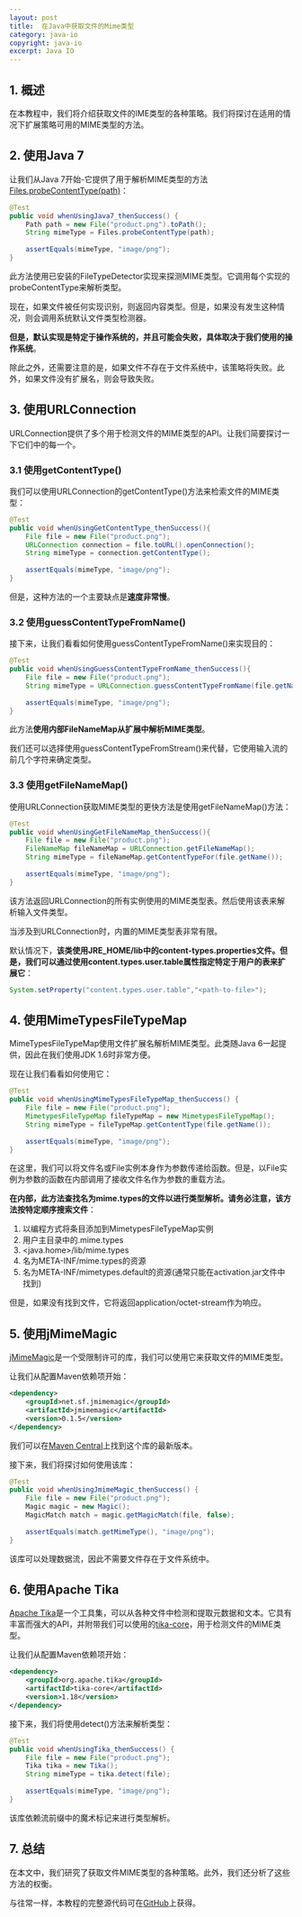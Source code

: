 ```yaml
---
layout: post
title:  在Java中获取文件的Mime类型
category: java-io
copyright: java-io
excerpt: Java IO
---
```


## 1. 概述

在本教程中，我们将介绍获取文件的IME类型的各种策略。我们将探讨在适用的情况下扩展策略可用的MIME类型的方法。

## 2. 使用Java 7

让我们从Java 7开始-它提供了用于解析MIME类型的方法[Files.probeContentType(path)](https://docs.oracle.com/en/java/javase/11/docs/api/java.base/java/nio/file/Files.html#probeContentType(java.nio.file.Path))：

```java
@Test
public void whenUsingJava7_thenSuccess() {
    Path path = new File("product.png").toPath();
    String mimeType = Files.probeContentType(path);
 
    assertEquals(mimeType, "image/png");
}
```

此方法使用已安装的FileTypeDetector实现来探测MIME类型。它调用每个实现的probeContentType来解析类型。

现在，如果文件被任何实现识别，则返回内容类型。但是，如果没有发生这种情况，则会调用系统默认文件类型检测器。

**但是，默认实现是特定于操作系统的，并且可能会失败，具体取决于我们使用的操作系统**。

除此之外，还需要注意的是，如果文件不存在于文件系统中，该策略将失败。此外，如果文件没有扩展名，则会导致失败。

##  3. 使用URLConnection

URLConnection提供了多个用于检测文件的MIME类型的API。让我们简要探讨一下它们中的每一个。

### 3.1 使用getContentType()

我们可以使用URLConnection的getContentType()方法来检索文件的MIME类型：

```java
@Test
public void whenUsingGetContentType_thenSuccess(){
    File file = new File("product.png");
    URLConnection connection = file.toURL().openConnection();
    String mimeType = connection.getContentType();
 
    assertEquals(mimeType, "image/png");
}
```

但是，这种方法的一个主要缺点是**速度非常慢**。

### 3.2 使用guessContentTypeFromName()

接下来，让我们看看如何使用guessContentTypeFromName()来实现目的：

```java
@Test
public void whenUsingGuessContentTypeFromName_thenSuccess(){
    File file = new File("product.png");
    String mimeType = URLConnection.guessContentTypeFromName(file.getName());
 
    assertEquals(mimeType, "image/png");
}
```

此方法**使用内部FileNameMap从扩展中解析MIME类型**。

我们还可以选择使用guessContentTypeFromStream()来代替，它使用输入流的前几个字符来确定类型。

### 3.3 使用getFileNameMap()

使用URLConnection获取MIME类型的更快方法是使用getFileNameMap()方法：

```java
@Test
public void whenUsingGetFileNameMap_thenSuccess(){
    File file = new File("product.png");
    FileNameMap fileNameMap = URLConnection.getFileNameMap();
    String mimeType = fileNameMap.getContentTypeFor(file.getName());
 
    assertEquals(mimeType, "image/png");
}
```

该方法返回URLConnection的所有实例使用的MIME类型表。然后使用该表来解析输入文件类型。

当涉及到URLConnection时，内置的MIME类型表非常有限。

默认情况下，**该类使用JRE_HOME/lib中的content-types.properties文件。但是，我们可以通过使用content.types.user.table属性指定特定于用户的表来扩展它**：

```java
System.setProperty("content.types.user.table","<path-to-file>");
```

## 4. 使用MimeTypesFileTypeMap

MimeTypesFileTypeMap使用文件扩展名解析MIME类型。此类随Java 6一起提供，因此在我们使用JDK 1.6时非常方便。

现在让我们看看如何使用它：

```java
@Test
public void whenUsingMimeTypesFileTypeMap_thenSuccess() {
    File file = new File("product.png");
    MimetypesFileTypeMap fileTypeMap = new MimetypesFileTypeMap();
    String mimeType = fileTypeMap.getContentType(file.getName());
 
    assertEquals(mimeType, "image/png");
}
```

在这里，我们可以将文件名或File实例本身作为参数传递给函数。但是，以File实例为参数的函数在内部调用了接收文件名作为参数的重载方法。

**在内部，此方法查找名为mime.types的文件以进行类型解析。请务必注意，该方法按特定顺序搜索文件**：

1.  以编程方式将条目添加到MimetypesFileTypeMap实例
2.  用户主目录中的.mime.types
3.  <java.home\>/lib/mime.types
4.  名为META-INF/mime.types的资源
5.  名为META-INF/mimetypes.default的资源(通常只能在activation.jar文件中找到)

但是，如果没有找到文件，它将返回application/octet-stream作为响应。

## 5. 使用jMimeMagic

[jMimeMagic](https://github.com/arimus/jmimemagic)是一个受限制许可的库，我们可以使用它来获取文件的MIME类型。

让我们从配置Maven依赖项开始：

```xml
<dependency>
    <groupId>net.sf.jmimemagic</groupId>
    <artifactId>jmimemagic</artifactId>
    <version>0.1.5</version>
</dependency>
```

我们可以在[Maven Central](https://mvnrepository.com/artifact/net.sf.jmimemagic/jmimemagic)上找到这个库的最新版本。

接下来，我们将探讨如何使用该库：

```java
@Test    
public void whenUsingJmimeMagic_thenSuccess() {
    File file = new File("product.png");
    Magic magic = new Magic();
    MagicMatch match = magic.getMagicMatch(file, false);
 
    assertEquals(match.getMimeType(), "image/png");
}
```

该库可以处理数据流，因此不需要文件存在于文件系统中。

## 6. 使用Apache Tika

[Apache Tika](https://tika.apache.org/)是一个工具集，可以从各种文件中检测和提取元数据和文本。它具有丰富而强大的API，并附带我们可以使用的[tika-core](https://mvnrepository.com/artifact/org.apache.tika/tika-core)，用于检测文件的MIME类型。

让我们从配置Maven依赖项开始：

```xml
<dependency>
    <groupId>org.apache.tika</groupId>
    <artifactId>tika-core</artifactId>
    <version>1.18</version>
</dependency>
```

接下来，我们将使用detect()方法来解析类型：

```java
@Test
public void whenUsingTika_thenSuccess() {
    File file = new File("product.png");
    Tika tika = new Tika();
    String mimeType = tika.detect(file);
 
    assertEquals(mimeType, "image/png");
}
```

该库依赖流前缀中的魔术标记来进行类型解析。

## 7. 总结

在本文中，我们研究了获取文件MIME类型的各种策略。此外，我们还分析了这些方法的权衡。

与往常一样，本教程的完整源代码可在[GitHub](https://github.com/tuyucheng7/taketoday-tutorial4j/tree/master/java-core-modules/java-io-1)上获得。

